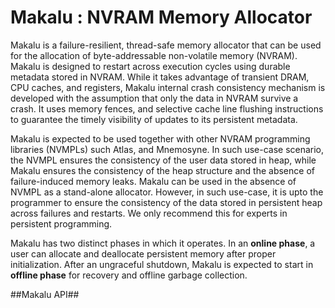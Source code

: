 # Makalu : NVRAM Memory Allocator

Makalu is a failure-resilient, thread-safe memory allocator
that can be used for the allocation of byte-addressable 
non-volatile memory (NVRAM). Makalu is designed to restart 
across execution cycles using durable metadata 
stored in NVRAM. While it takes advantage of 
transient DRAM, CPU caches, and registers, 
Makalu internal crash consistency mechanism is developed 
with the assumption that only the data in NVRAM survive a 
crash. It uses memory fences, and selective cache 
line flushing instructions to guarantee the 
timely visibility of updates to its persistent metadata.

Makalu is expected to be used together with other NVRAM
programming libraries (NVMPLs) such Atlas, and Mnemosyne. In such
use-case scenario, the NVMPL ensures the consistency of the
user data stored in heap, while Makalu ensures the consistency
of the heap structure and the absence of failure-induced memory
leaks. Makalu can be used in the absence of NVMPL as a stand-alone
allocator. However, in such use-case, it is upto the programmer to
ensure the consistency of the data stored in persistent heap
across failures and restarts. We only recommend this for experts
in persistent programming.

Makalu has two distinct phases in which it operates. In an **online phase**,
a user can allocate and deallocate 
persistent memory after proper initialization. After an ungraceful shutdown, 
Makalu is expected to start in **offline phase** for recovery and offline 
garbage collection.


##Makalu API##



